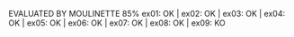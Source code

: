 EVALUATED BY MOULINETTE   85%
ex01: OK | ex02: OK | ex03: OK | ex04: OK | ex05: OK | ex06: OK | ex07: OK | ex08: OK | ex09: KO
